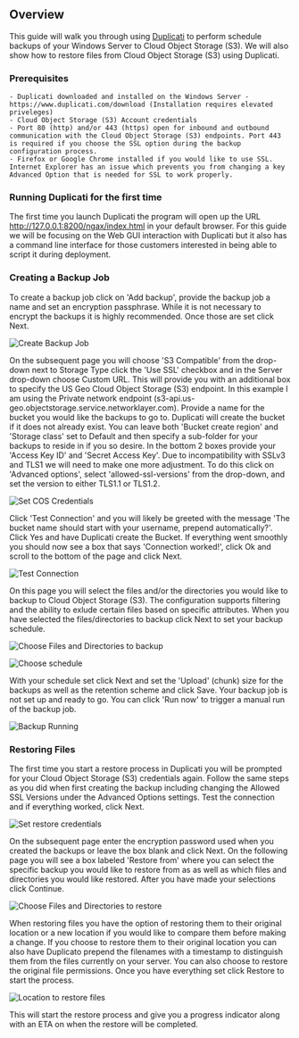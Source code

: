 
## Overview

This guide will walk you through using [Duplicati](https://www.duplicati.com/) to perform schedule backups of your Windows Server to Cloud Object Storage (S3). We will also show how to restore files from Cloud Object Storage (S3) using Duplicati. 

### Prerequisites 
	- Duplicati downloaded and installed on the Windows Server - https://www.duplicati.com/download (Installation requires elevated priveleges)
	- Cloud Object Storage (S3) Account credentials
	- Port 80 (http) and/or 443 (https) open for inbound and outbound communication with the Cloud Object Storage (S3) endpoints. Port 443 is required if you choose the SSL option during the backup configuration process. 
	- Firefox or Google Chrome installed if you would like to use SSL. Internet Explorer has an issue which prevents you from changing a key Advanced Option that is needed for SSL to work properly. 

### Running Duplicati for the first time 

The first time you launch Duplicati the program will open up the URL http://127.0.0.1:8200/ngax/index.html in your default browser. For this guide we will be focusing on the Web GUI interaction with Duplicati but it also has a command line interface for those customers interested in being able to script it during deployment. 

### Creating a Backup Job 

To create a backup job click on 'Add backup', provide the backup job a name and set an encryption passphrase. While it is not necessary to encrypt the backups it is highly recommended. Once those are set click Next. 

![Create Backup Job](http://i.imgur.com/AcAIQvB.png) 

On the subsequent page you will choose 'S3 Compatible' from the drop-down next to Storage Type click the 'Use SSL' checkbox and in the Server drop-down choose Custom URL. This will provide you with an additional box to specify the US Geo Cloud Object Storage (S3) endpoint. In this example I am using the Private network endpoint (s3-api.us-geo.objectstorage.service.networklayer.com). Provide a name for the bucket you would like the backups to go to. Duplicati will create the bucket if it does not already exist. You can leave both 'Bucket create region' and 'Storage class' set to Default and then specify a sub-folder for your backups to reside in if you so desire. In the bottom 2 boxes provide your 'Access Key ID' and 'Secret Access Key'. Due to incompatibility with SSLv3 and TLS1 we will need to make one more adjustment. To do this click on 'Advanced options', select 'allowed-ssl-versions' from the drop-down, and set the version to either TLS1.1 or TLS1.2. 

![Set COS Credentials](http://i.imgur.com/xM1VcZ6.png)

Click 'Test Connection' and you will likely be greeted with the message 'The bucket name should start with your username, prepend automatically?'. Click Yes and have Duplicati create the Bucket. If everything went smoothly you should now see a box that says 'Connection worked!', click Ok and scroll to the bottom of the page and click Next. 

![Test Connection](http://i.imgur.com/UvjRyle.png)

On this page you will select the files and/or the directories you would like to backup to Cloud Object Storage (S3). The configuration supports filtering and the ability to exlude certain files based on specific attributes. When you have selected the files/directories to backup click Next to set your backup schedule. 

![Choose Files and Directories to backup](http://i.imgur.com/nUcK0b6.png)

![Choose schedule](http://i.imgur.com/t5E3Irt.png)

With your schedule set click Next and set the 'Upload' (chunk) size for the backups as well as the retention scheme and click Save. Your backup job is not set up and ready to go. You can click 'Run now' to trigger a manual run of the backup job. 

![Backup Running](http://i.imgur.com/kLr677P.png)

### Restoring Files

The first time you start a restore process in Duplicati you will be prompted for your Cloud Object Storage (S3) credentials again. Follow the same steps as you did when first creating the backup including changing the Allowed SSL Versions under the Advanced Options settings. Test the connection and if everything worked, click Next. 

![Set restore credentials](http://i.imgur.com/BVdFBRy.png)

On the subsequent page enter the encryption password used when you created the backups or leave the box blank and click Next. On the following page you will see a box labeled 'Restore from' where you can select the specific backup you would like to restore from as as well as which files and directories you would like restored. After you have made your selections click Continue. 

![Choose Files and Directories to restore](http://i.imgur.com/fG0vYDv.png)

When restoring files you have the option of restoring them to their original location or a new location if you would like to compare them before making a change. If you choose to restore them to their original location you can also have Duplicato prepend the filenames with a timestamp to distinguish them from the files currently on your server. You can also choose to restore the original file permissions. Once you have everything set click Restore to start the process. 

![Location to restore files](http://i.imgur.com/dUV6fhl.png)

This will start the restore process and give you a progress indicator along with an ETA on when the restore will be completed. 

